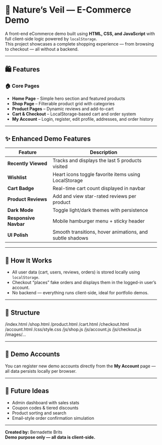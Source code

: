 # 🌿 Nature’s Veil — E-Commerce Demo

A front-end eCommerce demo built using **HTML, CSS, and JavaScript** with full client-side logic powered by `localStorage`.  
This project showcases a complete shopping experience — from browsing to checkout — all without a backend.

---

## 🛍️ Features

### 🏠 Core Pages
- **Home Page** – Simple hero section and featured products
- **Shop Page** – Filterable product grid with categories
- **Product Pages** – Dynamic reviews and add-to-cart
- **Cart & Checkout** – LocalStorage-based cart and order system
- **My Account** – Login, register, edit profile, addresses, and order history

---

## ✨ Enhanced Demo Features
| Feature | Description |
|----------|-------------|
| **Recently Viewed** | Tracks and displays the last 5 products visited |
| **Wishlist** | Heart icons toggle favorite items using LocalStorage |
| **Cart Badge** | Real-time cart count displayed in navbar |
| **Product Reviews** | Add and view star-rated reviews per product |
| **Dark Mode** | Toggle light/dark themes with persistence |
| **Responsive Navbar** | Mobile hamburger menu + sticky header |
| **UI Polish** | Smooth transitions, hover animations, and subtle shadows |

---

## 💾 How It Works
- All user data (cart, users, reviews, orders) is stored locally using `localStorage`.
- Checkout “places” fake orders and displays them in the logged-in user’s account.
- No backend — everything runs client-side, ideal for portfolio demos.

---

## 🧩 Structure
/index.html
/shop.html
/product.html
/cart.html
/checkout.html
/account.html
/css/style.css
/js/shop.js
/js/account.js
/js/checkout.js
/images/...


---

## 🧠 Demo Accounts
You can register new demo accounts directly from the **My Account** page — all data persists locally per browser.

---

## 🚀 Future Ideas
- Admin dashboard with sales stats
- Coupon codes & tiered discounts
- Product sorting and search
- Email-style order confirmation simulation

---

**Created by:** Bernadette Brits  
**Demo purpose only — all data is client-side.**
